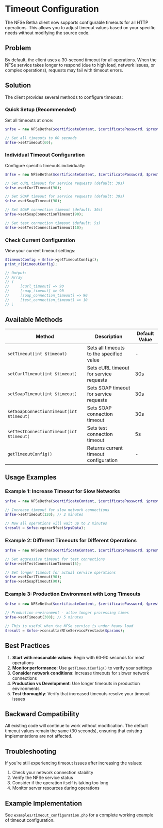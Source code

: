 # Timeout Configuration

The NFSe Betha client now supports configurable timeouts for all HTTP operations. This allows you to adjust timeout values based on your specific needs without modifying the source code.

## Problem

By default, the client uses a 30-second timeout for all operations. When the NFSe service takes longer to respond (due to high load, network issues, or complex operations), requests may fail with timeout errors.

## Solution

The client provides several methods to configure timeouts:

### Quick Setup (Recommended)

Set all timeouts at once:

```php
$nfse = new NFSeBetha($certificateContent, $certificatePassword, $prestadorData);

// Set all timeouts to 60 seconds
$nfse->setTimeout(60);
```

### Individual Timeout Configuration

Configure specific timeouts individually:

```php
$nfse = new NFSeBetha($certificateContent, $certificatePassword, $prestadorData);

// Set cURL timeout for service requests (default: 30s)
$nfse->setCurlTimeout(90);

// Set SOAP timeout for service requests (default: 30s)
$nfse->setSoapTimeout(90);

// Set SOAP connection timeout (default: 30s)
$nfse->setSoapConnectionTimeout(90);

// Set test connection timeout (default: 5s)
$nfse->setTestConnectionTimeout(10);
```

### Check Current Configuration

View your current timeout settings:

```php
$timeoutConfig = $nfse->getTimeoutConfig();
print_r($timeoutConfig);

// Output:
// Array
// (
//     [curl_timeout] => 90
//     [soap_timeout] => 90
//     [soap_connection_timeout] => 90
//     [test_connection_timeout] => 10
// )
```

## Available Methods

| Method | Description | Default Value |
|--------|-------------|---------------|
| `setTimeout(int $timeout)` | Sets all timeouts to the specified value | - |
| `setCurlTimeout(int $timeout)` | Sets cURL timeout for service requests | 30s |
| `setSoapTimeout(int $timeout)` | Sets SOAP timeout for service requests | 30s |
| `setSoapConnectionTimeout(int $timeout)` | Sets SOAP connection timeout | 30s |
| `setTestConnectionTimeout(int $timeout)` | Sets test connection timeout | 5s |
| `getTimeoutConfig()` | Returns current timeout configuration | - |

## Usage Examples

### Example 1: Increase Timeout for Slow Networks

```php
$nfse = new NFSeBetha($certificateContent, $certificatePassword, $prestadorData);

// Increase timeout for slow network connections
$nfse->setTimeout(120); // 2 minutes

// Now all operations will wait up to 2 minutes
$result = $nfse->gerarNfse($rpsData);
```

### Example 2: Different Timeouts for Different Operations

```php
$nfse = new NFSeBetha($certificateContent, $certificatePassword, $prestadorData);

// Set aggressive timeout for test connections
$nfse->setTestConnectionTimeout(5);

// Set longer timeout for actual service operations
$nfse->setCurlTimeout(90);
$nfse->setSoapTimeout(90);
```

### Example 3: Production Environment with Long Timeouts

```php
$nfse = new NFSeBetha($certificateContent, $certificatePassword, $prestadorData);

// Production environment - allow longer processing times
$nfse->setTimeout(300); // 5 minutes

// This is useful when the NFSe service is under heavy load
$result = $nfse->consultarNfseServicoPrestado($params);
```

## Best Practices

1. **Start with reasonable values**: Begin with 60-90 seconds for most operations
2. **Monitor performance**: Use `getTimeoutConfig()` to verify your settings
3. **Consider network conditions**: Increase timeouts for slower network connections
4. **Production vs Development**: Use longer timeouts in production environments
5. **Test thoroughly**: Verify that increased timeouts resolve your timeout issues

## Backward Compatibility

All existing code will continue to work without modification. The default timeout values remain the same (30 seconds), ensuring that existing implementations are not affected.

## Troubleshooting

If you're still experiencing timeout issues after increasing the values:

1. Check your network connection stability
2. Verify the NFSe service status
3. Consider if the operation itself is taking too long
4. Monitor server resources during operations

## Example Implementation

See `examples/timeout_configuration.php` for a complete working example of timeout configuration.
